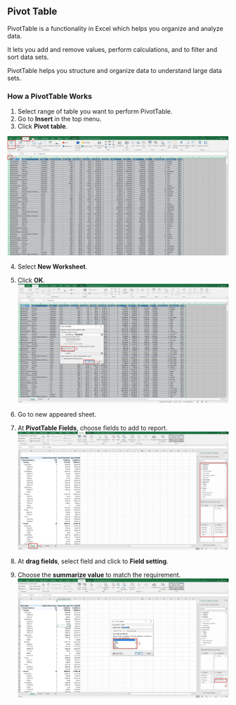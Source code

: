 ## Pivot Table
PivotTable is a functionality in Excel which helps you organize and analyze data.

It lets you add and remove values, perform calculations, and to filter and sort data sets.

PivotTable helps you structure and organize data to understand large data sets.

### How a PivotTable Works
1. Select range of table you want to perform PivotTable.
2. Go to **Insert** in the top menu.
3. Click **Pivot table**.

![Pivot Table](./images/pivot_1.png)

4. Select **New Worksheet**.
5. Click **OK**.
![Pivot Table](./images/pivot_2.png)

6. Go to new appeared sheet.
7. At **PivotTable Fields**, choose fields to add to report.
![Pivot Table](./images/pivot_3.png)

8. At **drag fields**, select field and click to **Field setting**.
9. Choose the **summarize value** to match the requirement.
![Pivot Table](./images/pivot_4.png)